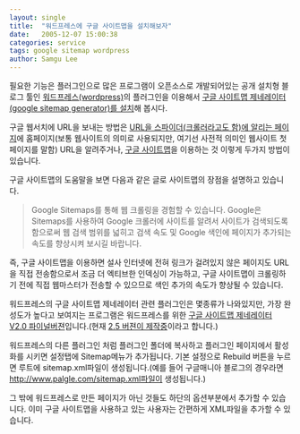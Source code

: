 ```yaml
---
layout: single
title:  "워드프레스에 구글 사이트맵을 설치해보자"
date:   2005-12-07 15:00:38
categories: service
tags: google sitemap wordpress
author: Samgu Lee
---
```

필요한 기능은 플러그인으로 많은 프로그램이 오픈소스로 개발되어있는 공개 설치형 블로그 툴인 [워드프레스(wordpress)](http://www.wordpress.org/)의 플러그인을 이용해서 [구글 사이트맵 제네레이터(google sitemap generator)를 설치](http://www.arnebrachhold.de/2005/06/05/google-sitemaps-generator-v2-final)해 봅시다.

구글 웹서치에 URL을 보내는 방법은 [URL을 스파이더(크롤러라고도 함)에 알리는 페이지](http://www.google.com/addurl/?continue=/addurl)에 홈페이지(보통 웹사이트의 의미로 사용되지만, 여기선 사전적 의미인 웹사이트 첫페이지를 말함) URL을 알려주거나, [구글 사이트맵](https://www.google.com/webmasters/sitemaps/login)을 이용하는 것 이렇게 두가지 방법이 있습니다.

구글 사이트맵의 도움말을 보면 다음과 같은 글로 사이트맵의 장점을 설명하고 있습니다.

> Google Sitemaps를 통해 웹 크롤링을 경험할 수 있습니다. Google은 Sitemaps를 사용하여 Google 크롤러에 사이트를 알려서 사이트가 검색되도록 함으로써 웹 검색 범위를 넓히고 검색 속도 및 Google 색인에 페이지가 추가되는 속도를 향상시켜 보시길 바랍니다.

즉, 구글 사이트맵을 이용하면 설사 인터넷에 전혀 링크가 걸려있지 않은 페이지도 URL을 직접 전송함으로서 조금 더 엑티브한 인덱싱이 가능하고, 구글 사이트맵이 크롤링하기 전에 직접 웹마스터가 전송할 수 있으므로 색인 추가의 속도가 향상될 수 있습니다.

워드프레스의 구글 사이트맵 제네레이터 관련 플러그인은 몇종류가 나와있지만, 가장 완성도가 높다고 보여지는 프로그램은 워드프레스를 위한 [구글 사이트맵 제네레이터 V2.0 파이널버젼](http://www.arnebrachhold.de/2005/06/05/google-sitemaps-generator-v2-final)입니다.(현재 [2.5 버젼이 제작중](http://www.arnebrachhold.de/2005/06/15/google-sitemap-generator-for-wordpress-25)이라고 합니다.)

워드프레스의 다른 플러그인 처럼 플러그인 폴더에 복사하고 플러그인 페이지에서 활성화를 시키면 설정탭에 Sitemap메뉴가 추가됩니다. 기본 설정으로 Rebuild 버튼을 누르면 루트에 sitemap.xml파일이 생성됩니다.(예를 들어 구글매니아 블로그의 경우라면 http://www.palgle.com/sitemap.xml파일이 생성됩니다.)

그 밖에 워드프레스로 만든 페이지가 아닌 것들도 하단의 옵션부분에서 추가할 수 있습니다. 이미 구글 사이트맵을 사용하고 있는 사용자는 간편하게 XML파일을 추가할 수 있습니다.
